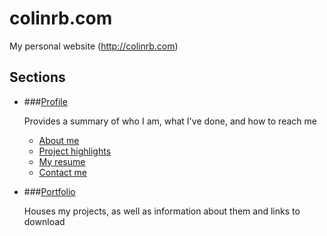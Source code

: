 # colinrb.com
My personal website (http://colinrb.com)

## Sections
- ###[Profile](http://colinrb.com)

    Provides a summary of who I am, what I've done, and how to reach me
    - [About me](http://colinrb.com/index.html#about)
    - [Project highlights](http://colinrb.com/index.html#projects)
    - [My resume](http://colinrb.com/index.html#resume)
    - [Contact me](http://colinrb.com/index.html#contact)

- ###[Portfolio](http://colinrb.com/portfolio/)

    Houses my projects, as well as information about them and links to download
